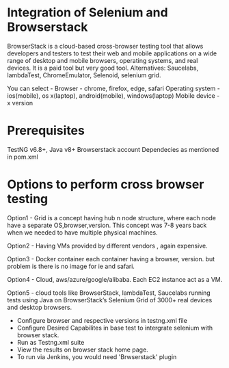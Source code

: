 # Integration of Selenium and Browserstack
BrowserStack is a cloud-based cross-browser testing tool that allows developers and testers to test their web and mobile applications on a wide range of desktop and mobile browsers, operating systems, and real devices. It is a paid tool but very good tool. Alternatives: Saucelabs, lambdaTest, ChromeEmulator, Selenoid, selenium grid.

You can select - 
Browser - chrome, firefox, edge, safari
Operating system - ios(mobile), os x(laptop), android(mobile), windows(laptop)
Mobile device - 
x version

# Prerequisites
TestNG v6.8+, Java v8+
Browserstack account
Dependecies as mentioned in pom.xml

# Options to perform cross browser testing
Option1 - Grid is a concept having hub n node structure, where each node have a separate OS,browser,version. This concept was 7-8 years back when we needed to have multiple physical machines.

Option2 - Having VMs provided by different vendors , again expensive.

Option3 - Docker container
each container having a browser, version. but problem is there is no image for ie and safari. 

Option4 - Cloud, aws/azure/google/alibaba. Each EC2 instance act as a VM.

Option5 - cloud tools like BrowserStack, lambdaTest, Saucelabs
running tests using Java on BrowserStack’s Selenium Grid of 3000+ real devices and desktop browsers.

- Configure browser and respective versions in testng.xml file
- Configure Desired Capabilites in base test to intergrate selenium with browser stack.
- Run as Testng.xml suite
- View the results on browser stack home page. 
- To run via Jenkins, you would need 'Brwserstack' plugin